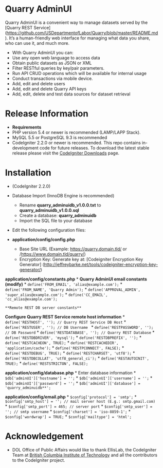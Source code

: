 # Quarry AdminUI

Quarry AdminUI is a convenient way to manage datasets served by the [Quarry REST Service] (https://github.com/USDepartmentofLabor/Quarry/blob/master/README.md). It’s a human-friendly web interface for managing what data you share, who can use it, and much more.

* With Quarry AdminUI you can:
 * Use any open web language to access data
 * Obtain public datasets as JSON or XML
 * Filter RESTful queries by key/pair parameters.
 * Run API CRUD operations which will be available for internal usage
 * Conduct transactions via mobile device.
 * Add, edit and delete users
 * Add, edit and delete Quarry API keys
 * Add, edit, delete  and test data sources for dataset retrieval

# Release Information
* **Requirements**
* PHP version 5.4 or newer is recommended (LAMP/LAPP Stack).
* MySQL 5.5 or PostgreSQL 9.3 is recommended
* CodeIgniter 2.2.0 or newer is recommended. This repo contains in-development code for future releases. To download the
latest stable release please visit the [CodeIgniter Downloads](http://www.codeigniter.com/download) page.

# Installation
* (CodeIgniter 2.2.0)
* Database Import (InnoDB Engine is recommended)
  * Rename **quarry_adminuidb_v1.0.0.txt** to **quarry_adminuidb_v1.0.0.sql**
  * Create a database: **quarry_adminuidb**
  * Import the SQL file to your database

* Edit the following configuration files:
*  **application/config/config.php**
    * Base Site URL (Example: https://quarry.domain.tld/ or /https://www.domain.tld/quarry/)
    * Encryption Key: Generate key at: [Codeigniter Encryption Key Generator] (http://jeffreybarke.net/tools/codeigniter-encryption-key-generator/)
  
  **application/config/constants.php**
    * **Quarry AdminUI email constants (modify)**
	* `define('FROM_EMAIL', 'alias@example.com');`
	* `define('FROM_NAME', 'Quarry Admin');`
	* `define('APPROVAL_ADMIN', 'super_alias@example.com');`
	* `define('CC_EMAIL', 'cc_alias@example.com');`
	
	**Remote REST DB server constants**
  **Configure Quarry REST Service remote host information**
	* `define('RESTHOST', ''); // Quarry REST Service DB Host`
	* `define('RESTUSER', ''); // DB Username `
	* `define('RESTPASSWORD', ''); // DB Password`
	* `define('RESTDATABASE', ''); // Quarry REST Database`
	* `define('RESTDBDRIVER', 'mysql');`
	* `define('RESTDBPREFIX', '');`
	* `define('RESTCACHEON', TRUE);`
	* `define('RESTCACHEDIR', 'application/cache');`
	* `define('RESTPCONNECT', FALSE);`
	* `define('RESTDEBUG', TRUE);`
	* `define('RESTCHARSET', 'utf8');`
	* `define('RESTDBCOLLAT', 'utf8_general_ci');`
	* `define('RESTAUTOINIT', TRUE);`
	* `define('RESTSTRICTON', FALSE);`
	 
  **application/config/database.php**
    * Enter database information
    * `$db['adminUI']['hostname'] = '';`
    * `$db['adminUI']['username'] = '';`
    * `$db['adminUI']['password'] = '';`
    * `$db['adminUI']['database'] = 'quarry_adminuidb**';`
	
  **application/config/email.php**
	* `$config['protocol'] = 'smtp';`
	* `$config['smtp_host'] = ''; // mail server host (E.g.: smtp.gmail.com)`
	* `$config['smtp_port'] = 465; // server port`
	* `$config['smtp_user'] = ''; // smtp username`
	* `$config['charset'] = 'iso-8859-1';`
	* `$config['wordwrap'] = TRUE;`
	* `$config['mailtype'] = 'html';`

# Acknowledgement
* DOL Office of Public Affairs would like to thank EllisLab, the CodeIgniter Team at [British Columbia Institute of Technology](http://www.bcit.ca/) and all the
contributors to the CodeIgniter project.